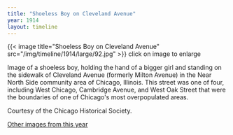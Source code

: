 ```yaml
---
title: "Shoeless Boy on Cleveland Avenue"
year: 1914
layout: timeline
---
```


{{< image title="Shoeless Boy on Cleveland Avenue" src="/img/timeline/1914/large/92.jpg" >}}
click on image to enlarge

Image of a shoeless boy, holding the hand of a bigger girl and standing on the sidewalk of Cleveland Avenue (formerly Milton Avenue) in the Near North Side community area of Chicago, Illinois. This street was one of four, including West Chicago, Cambridge Avenue, and West Oak Street that were the boundaries of one of Chicago's most overpopulated areas. 

Courtesy of the Chicago Historical Society.

[Other images from this year](/historical/timeline/1914)